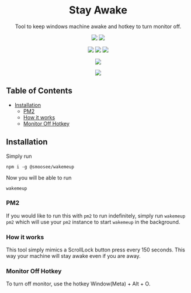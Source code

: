 <div style="text-align:center;" align="center">
    <h1>Stay Awake</h1>
    <p>Tool to keep windows machine awake and hotkey to turn monitor off.</p>
    
[![][img.release]][link.release]
[![][img.license]][link.license]

![][img.node]
![][img.npm]
![][img.downloads]

[![][img.health]][link.snyk]

[![][img.banner]][link.npm]

</div>

[img.release]: https://img.shields.io/github/actions/workflow/status/smoosee/wakemeup/release.yml?logo=github&label=release
[img.license]: https://img.shields.io/github/license/smoosee/wakemeup?logo=github
[img.node]: https://img.shields.io/node/v/@smoosee/wakemeup?logo=node.js&logoColor=white&labelColor=339933&color=grey&label=
[img.npm]: https://img.shields.io/npm/v/@smoosee/wakemeup?logo=npm&logoColor=white&labelColor=CB3837&color=grey&label=
[img.downloads]: https://img.shields.io/npm/dt/@smoosee/wakemeup?logo=docusign&logoColor=white&labelColor=purple&color=grey&label=
[img.health]: https://snyk.io/advisor/npm-package/@smoosee/wakemeup/badge.svg
[img.banner]: https://nodei.co/npm/@smoosee/wakemeup.png
[link.release]: https://github.com/smoosee/smoosee/actions/workflows/release.yml
[link.license]: https://github.com/smoosee/smoosee/blob/master/LICENSE
[link.npm]: https://npmjs.org/package/@smoosee/wakemeup
[link.snyk]: https://snyk.io/advisor/npm-package/@smoosee/wakemeup


<h2>Table of Contents</h2>

- [Installation](#installation)
  - [PM2](#pm2)
  - [How it works](#how-it-works)
  - [Monitor Off Hotkey](#monitor-off-hotkey)



## Installation
Simply run
```
npm i -g @smoosee/wakemeup
```

Now you will be able to run
```
wakemeup
```

### PM2
If you would like to run this with `pm2` to run indefinitely, simply run `wakemeup pm2` which will use your `pm2` instance to start `wakemeup` in the background.


### How it works
This tool simply mimics a ScrollLock button press every 150 seconds. This way your machine will stay awake even if you are away.

### Monitor Off Hotkey
To turn off monitor, use the hotkey Window(Meta) + Alt + O.
